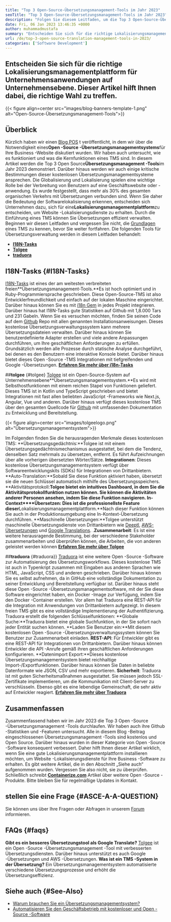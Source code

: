 ```yaml
---
title: "Top 3 Open-Source-Übersetzungsmanagement-Tools im Jahr 2023" 
seoTitle: "Top 3 Open-Source-Übersetzungsmanagement-Tools im Jahr 2023" 
description: "Folgen Sie diesem Leitfaden, um die Top 3 Open-Source-Übersetzungsmanagement-Tools im Jahr 2023 zu erkunden. Alle 3 TMs sind kostenlos und bieten umfangreiche Funktionen für die Verwaltung von Lokalisierungen." 
date: Fri, 06 Jan 2023 13:46:35 +0000
author: muhammadmustafa
summary: "Entscheiden Sie sich für die richtige Lokalisierungsmanagementplattform für Unternehmensanwendungen auf Klein- bis Unternehmensebene. Dieser Artikel hilft Ihnen dabei, die richtige Wahl zu treffen." 
url: /de/top-3-open-source-translation-management-tools-in-2023/
categories: ['Software Development']
---
```


## Entscheiden Sie sich für die richtige Lokalisierungsmanagementplattform für Unternehmensanwendungen auf Unternehmensebene. Dieser Artikel hilft Ihnen dabei, die richtige Wahl zu treffen.

{{< figure align=center src="images/blog-banners-template-1.png" alt="Open-Source-Übersetzungsmanagement-Tools">}}


## Überblick
Kürzlich haben wir einen [Blog POS][1] t veröffentlicht, in dem wir über die Notwendigkeit eines**Open -Source -Übersetzungsmanagementsystems**für Ihre Business -Website diskutiert wurden. Wir haben auch untersucht, wie es funktioniert und was die Kernfunktionen eines TMS sind. In diesem Artikel werden die Top 3 Open Source**Übersetzungsmanagement -Tools**im Jahr 2023 demonstriert. Darüber hinaus werden wir auch einige kritische Bestimmungen dieser kostenlosen Übersetzungsmanagementsysteme ansprechen.
Die Globalisierung und Lokalisierung spielen eine wichtige Rolle bei der Verbreitung von Benutzern auf eine Geschäftswebsite oder -anwendung. Es wurde festgestellt, dass mehr als 30% des gesamten organischen Verkehrs mit Übersetzungen verbunden sind. Wenn Sie daher die Bedeutung der Softwarelokalisierung erkennen, entscheiden sich Unternehmen dazu, sich für eine**Lokalisierungsmanagementplattform**zu entscheiden, um Website -Lokalisierungsdienste zu erhalten. Durch die Einführung eines TMS können Sie Übersetzungen effizient verwalten. Beginnen wir diesen Leitfaden und vergessen Sie nicht, die [Grundlagen][1] eines TMS zu kennen, bevor Sie weiter fortfahren.
Die folgenden Tools für Übersetzungsverwaltung werden in diesem Leitfaden behandelt:
* [**I18N-Tasks**][2]
* [**Tolgee**][3]
* **[traduora][4]**

## I18N-Tasks   {#I18N-Tasks}
[I18N-Tasks][5] ist eines der am weitesten verbreiteten freien**Übersetzungsmanagement-Tools.**Es ist hoch optimiert und in Ruby-Programmiersprache geschrieben. Diese Open-Source-TMS ist also Entwicklerfreundlichkeit und einfach auf der lokalen Maschine eingerichtet. Darüber hinaus können Sie es mit [i18n Gem][6] in jedes Projekt integrieren. Darüber hinaus hat I18N-Tasks gute Statistiken auf Github mit 1,8.000 Tars und 231 Gabeln.
Wenn Sie es versuchen möchten, finden Sie seinen Code auf dem [Github][7] Repo mit allen genannten Installationsanweisungen. Dieses kostenlose Übersetzungsverwaltungssystem kann mehrere Übersetzungsdateien verwalten. Darüber hinaus können Sie benutzerdefinierte Adapter erstellen und viele andere Anpassungen durchführen, um Ihre geschäftlichen Anforderungen zu erfüllen. Grundsätzlich werden alle Prozesse durch statische Analyse durchgeführt, bei denen es den Benutzern eine interaktive Konsole bietet. Darüber hinaus bietet dieses Open -Source -TMS Integrationen mit tiefgreifenden und Google -Übersetzungen.
**[Erfahren Sie mehr über i18n-Tasks][5]**

##**tolgee** {#tolgee}
[Tolgee][8] ist ein Open-Source-System auf Unternehmensebene**Übersetzungsmanagementsystem.**Es wird mit Selbsthostfunktionen mit einem reichen Stapel von Funktionen geliefert. Dieses TMS ist in Kotlin und TypeScript geschrieben und bietet Integrationen mit fast allen beliebten JavaScript -Frameworks wie Next.js, Angular, Vue und anderen. Darüber hinaus verfügt dieses kostenlose TMS über den gesamten Quellcode für [Github][9] mit umfassenden Dokumentation zu Entwicklung und Bereitstellung.

{{< figure align=center src="images/tolgeelogo.png" alt="Übersetzungsmanagementsystem">}}

Im Folgenden finden Sie die herausragenden Merkmale dieses kostenlosen TMS:
**Übersetzungsgedächtnis:**Tolgee ist mit einem Übersetzungsgedächtnismechanismus ausgestattet, bei dem die Tendenz, denselben Satz mehrmals zu übersetzen, entfernt. Es führt Aufzeichnungen über alle vorherigen übersetzten Wörter/Sätze.
**Integrationen**: Dieses kostenlose Übersetzungsmanagementsystem verfügt über Softwareentwicklungskits (SDKs) für Integrationen von Drittanbietern.
**Auto-Translation:**Sobald Sie diese Funktion aktiviert haben, übersetzt sie die neuen Schlüssel automatisch mithilfe des Übersetzungsspeichers.
**Aktivitätsprotokoll:**Tolgee bietet ein intuitives Dashboard, in dem Sie die Aktivitätsprotokollfunktion nutzen können. Sie können die Aktivitäten anderer Personen ansehen, indem Sie diese Funktion navigieren.
**In-Context****Übersetzen**: Dies ist die professionellste Feature dieser**Lokalisierungsmanagementplattform.**Nach dieser Funktion können Sie auch in der Produktionsumgebung eine In-Kontext-Übersetzung durchführen.
**Maschinelle Übersetzungen:**Tolgee unterstützt maschinelle Übersetzungsdienste von Drittanbietern wie [Deeptl][10], [AWS-Übersetzungen][11] und [Google Translations][12].
.**Zusammenarbeit**: Es ist eine weitere herausragende Bestimmung, bei der verschiedene Stakeholder zusammenarbeiten und überprüfen können, die Arbeiten, die von anderen geleistet werden können
[**Erfahren Sie mehr über Tolgee**][8]

##**traduora** {#traduora}}
[Traduora][13] ist eine weitere Open -Source -Software zur Automatisierung des Übersetzungsworkflows. Dieses kostenlose TMS ist auch in Typenkript zusammen mit Eingaben aus anderen Sprachen wie HTML, JavaScript, CSS und anderen geschrieben. Darüber hinaus können Sie es selbst aufnehmen, da in GitHub eine vollständige Dokumentation zu seiner Entwicklung und Bereitstellung verfügbar ist. Darüber hinaus steht diese Open -Source -Übersetzungsmanagementsoftware, mit der Sie diese Software eingerichtet haben, ein Docker -Image zur Verfügung, indem Sie den Docker -Container erstellen.
Vor allem hat Traduora eine REST-API für die Integration mit Anwendungen von Drittanbietern aufgezeigt. In diesem freien TMS gibt es eine vollständige Implementierung der Authentifizierung.
Traduora erstellt die folgenden Schlüsselfunktionen:
**Globale Suche:**Traduora bietet eine globale Suchfunktion, in der Sie sofort nach jeder Entität suchen können.
**Laden Sie Benutzer ein:**Mit diesem kostenlosen Open -Source -Übersetzungsverwaltungssystem können Sie Benutzer zur Zusammenarbeit einladen.
**REST-API**: Für Entwickler gibt es eine REST-API für Integrationen von Drittanbietern. Darüber hinaus können Entwickler die API -Anrufe gemäß ihren geschäftlichen Anforderungen konfigurieren.
**Datenimport Export:**Dieses kostenlose Übersetzungsmanagementsystem bietet reichhaltige Import-/Exportfunktionen. Darüber hinaus können Sie Daten in beliebte Datenformate wie JSON, CSV und mehr exportieren.
**Sicherheit**: Traduora ist mit guten Sicherheitsmaßnahmen ausgestattet. Sie müssen jedoch SSL-Zertifikate implementieren, um die Kommunikation mit Client-Server zu verschlüsseln.
Ebenso gibt es eine lebendige Gemeinschaft, die sehr aktiv auf Entwickler reagiert.
**[Erfahren Sie mehr über Traduora][13]**

## Zusammenfassen
Zusammenfassend haben wir im Jahr 2023 die Top 3 Open -Source -Übersetzungsmanagement -Tools durchlaufen. Wir haben auch ihre Github -Statistiken und -Featuren untersucht. Alle in diesem Blog -Beitrag eingeschlossenen Übersetzungsmanagement -Tools sind kostenlos und Open Source. Darüber hinaus wurden in dieser Kategorie von Open -Source -Software konsequent verbessert. Daher hilft Ihnen dieser Artikel wirklich, wenn Sie eine gute Lokalisierungsmanagementplattform installieren möchten, um Website -Lokalisierungsdienste für Ihre Business -Software zu erhalten. Es gibt weitere Artikel, die in den Abschnitt „Siehe auch“ aufgenommen wurden. Vergessen Sie also nicht, sie zu überprüfen.
Schließlich schreibt [**Containerize.com**][14] Artikel über weitere Open -Source -Produkte. Bitte bleiben Sie für regelmäßige Updates in Kontakt.

## stellen Sie eine Frage   {#ASCE-A-A-QUESTION}
Sie können uns über Ihre Fragen oder Abfragen in unserem [Forum][15] informieren.

## FAQs   {#faqs}
**Gibt es ein besseres Übersetzungstool als Google Translate?**
[Tolgee][8] ist ein Open -Source -Übersetzungsmanagement -Tool mit verbesserten Übersetzungsdiensten. Darüber hinaus unterstützt es auch Google -Übersetzungen und AWS -Übersetzungen.
**Was ist ein TMS -System in der Übersetzung?**
Ein Übersetzungsmanagementsystem automatisierte verschiedene Übersetzungsprozesse und erhöht die Übersetzungseffizienz.

## Siehe auch   {#See-Also}
  * [Warum brauchen Sie ein Übersetzungsmanagementsystem?][1]
  * [Automatisieren Sie den Geschäftsbetrieb mit kostenloser und Open -Source -Software][16]

  
[1]: https://blog.containerize.com/software-development/why-do-you-need-a-translation-management-system/
[2]: #i18n-tasks
[3]: #Tolgee
[4]: #Traduora
[5]: https://glebm.github.io/i18n-tasks/
[6]: https://github.com/svenfuchs/i18n
[7]: https://github.com/glebm/i18n-tasks
[8]: https://tolgee.io/
[9]: https://github.com/tolgee/tolgee-platform
[10]: https://www.deepl.com/en/translator
[11]: https://aws.amazon.com/translate/
[12]: https://translate.google.com/
[13]: https://traduora.co/
[14]: https://www.containerize.com/
[15]: https://forum.containerize.com/
[16]: https://blog.containerize.com/blogging/automate-business-operations-using-open-source-software/
